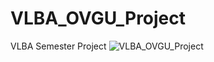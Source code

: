 # VLBA_OVGU_Project
VLBA Semester Project
![VLBA_OVGU_Project](https://lucid.app/publicSegments/view/87df7de1-a800-4f5c-9e6a-b884975fb8c6/image.png)
